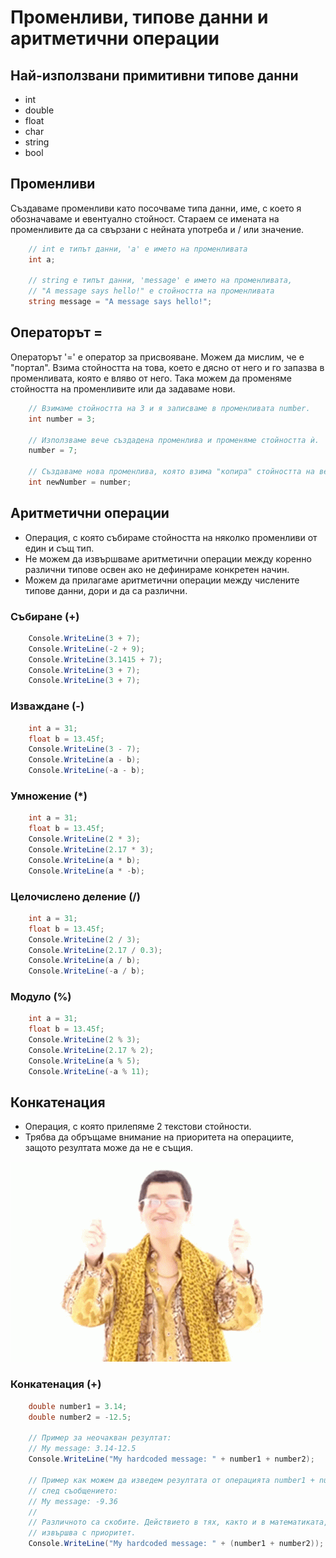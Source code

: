 # Променливи, типове данни и аритметични операции
## Най-използвани примитивни типове данни

<ul>
    <li>int</li>
    <li>double</li>
    <li>float</li>
    <li>char</li>
    <li>string</li>
    <li>bool</li>
</ul>

## Променливи

Създаваме променливи като посочваме типа данни, име, с което я обозначаваме и евентуално стойност.
Стараем се имената на променливите да са свързани с нейната употреба и / или значение.

``` c#
    // int е типът данни, 'a' е името на променливата
    int a;

    // string е типът данни, 'message' е името на променливата,
    // "A message says hello!" e стойността на променливата
    string message = "A message says hello!";
```

## Операторът =
Операторът '=' е оператор за присвояване. Можем да мислим, че е "портал". Взима стойността на това, което е дясно от него и го запазва в променливата, която е вляво от него.
Така можем да променяме стойността на променливите или да задаваме нови.

``` c#
    // Взимаме стойността на 3 и я записваме в променливата number.
    int number = 3;

    // Използваме вече създадена променлива и променяме стойността ѝ.
    number = 7;

    // Създаваме нова променлива, която взима "копира" стойността на вече съществуващата променлива number.
    int newNumber = number;
```

## Аритметични операции
* Операция, с която събираме стойността на няколко променливи от един и същ тип.
* Не можем да извършваме аритметични операции между коренно различни типове освен ако не дефинираме конкретен начин.
* Можем да прилагаме аритметични операции между числените типове данни, дори и да са различни.

### Събиране (+)

``` c#
    Console.WriteLine(3 + 7);
    Console.WriteLine(-2 + 9);
    Console.WriteLine(3.1415 + 7);
    Console.WriteLine(3 + 7);
    Console.WriteLine(3 + 7);
```

### Изваждане (-)

``` c#
    int a = 31;
    float b = 13.45f;
    Console.WriteLine(3 - 7);
    Console.WriteLine(a - b);
    Console.WriteLine(-a - b);
```

### Умножение (*)

``` c#
    int a = 31;
    float b = 13.45f;
    Console.WriteLine(2 * 3);
    Console.WriteLine(2.17 * 3);
    Console.WriteLine(a * b);
    Console.WriteLine(a * -b);
```

### Целочислено деление (/)

``` c#
    int a = 31;
    float b = 13.45f;
    Console.WriteLine(2 / 3);
    Console.WriteLine(2.17 / 0.3);
    Console.WriteLine(a / b);
    Console.WriteLine(-a / b);
```


### Модуло (%)

``` c#
    int a = 31;
    float b = 13.45f;
    Console.WriteLine(2 % 3);
    Console.WriteLine(2.17 % 2);
    Console.WriteLine(a % 5);
    Console.WriteLine(-a % 11);
```

## Конкатенация
* Операция, с която прилепяме 2 текстови стойности.
* Трябва да обръщаме внимание на приоритета на операциите, защото резултата може да не е същия.

![Concatenation](./data/gifs/ppap.gif)

### Конкатенация (+)

``` c#
    double number1 = 3.14;
    double number2 = -12.5;

    // Пример за неочакван резултат:
    // My message: 3.14-12.5
    Console.WriteLine("My hardcoded message: " + number1 + number2);

    // Пример как можем да изведем резултата от операцията number1 + number 2
    // след съобщението:
    // My message: -9.36
    //
    // Различното са скобите. Действието в тях, както и в математиката, се
    // извършва с приоритет.
    Console.WriteLine("My hardcoded message: " + (number1 + number2));
```
